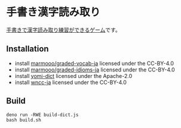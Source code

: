 # 手書き漢字読み取り

[手書きで漢字読み取り練習ができるゲーム](https://marmooo.github.io/tegaki-yomi/)です。

## Installation

- install [marmooo/graded-vocab-ja](https://github.com/marmooo/graded-vocab-ja)
  licensed under the CC-BY-4.0
- install
  [marmooo/graded-idioms-ja](https://github.com/marmooo/graded-idioms-ja)
  licensed under the CC-BY-4.0
- install [yomi-dict](https://github.com/marmooo/yomi-dict) licensed under the
  Apache-2.0
- install [wncc-ja](https://github.com/marmooo/wncc-ja) licensed under the
  CC-BY-4.0

## Build

```
deno run -RWE build-dict.js
bash build.sh
```
